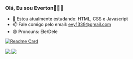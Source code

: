 ### Olá, Eu sou Everton🧑‍💻👋

- 🌱 Estou atualmente estudando: HTML, CSS e Javascript
- 📫 Fale comigo pelo email: evy1339@gmail.com
- 😄 Pronouns: Ele/Dele


[![Readme Card](https://github-readme-stats.vercel.app/api/pin/?username=Evy8882&repo=github-readme-stats)](https://github.com/Evy8882/github-readme-stats)

<div>
  <a href="https://github.com/anuraghazra/github-readme-stats">
    <img align="center" src="https://github-readme-stats.vercel.app/api/pin/?username=anuraghazra&repo=github-readme-stats" />
  </a>
  <a href="https://github.com/anuraghazra/convoychat">
    <img align="center" src="https://github-readme-stats.vercel.app/api/pin/?username=anuraghazra&repo=convoychat" />
  </a>
</div>
